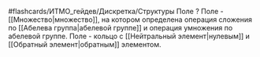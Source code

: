 #flashcards/ИТМО_гейдев/Дискретка/Структуры
Поле
?
Поле - [[Множество|множество]], на котором определена операция сложения по [[Абелева группа|абелевой группе]] и операция умножения по абелевой группе.
Поле - кольцо с [[Нейтральный элемент|нулевым]] и [[Обратный элемент|обратным]] элементом.
